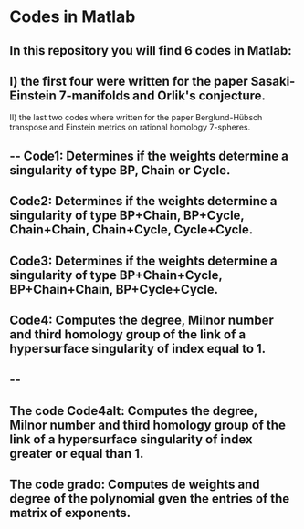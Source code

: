 # Codes in Matlab

In this repository you will find 6 codes in Matlab: 
--
I) the first four were written for the paper Sasaki-Einstein 7-manifolds and Orlik's conjecture.
--
II) the last two codes where written for the paper Berglund-Hübsch transpose and Einstein metrics on rational homology 7-spheres.

--
Code1: Determines if the weights determine a singularity of type BP, Chain or Cycle.
--
Code2: Determines if the weights determine a singularity of type  BP+Chain, BP+Cycle, Chain+Chain, Chain+Cycle, Cycle+Cycle.
--
Code3: Determines if the weights determine a singularity of type BP+Chain+Cycle, BP+Chain+Chain, BP+Cycle+Cycle.
--
Code4: Computes the degree, Milnor number and third homology group of the link of a hypersurface singularity of index equal to 1.
--
--
--
The code Code4alt: Computes the degree, Milnor number and third homology group of the link of a hypersurface singularity of index greater or equal than 1.
--
The code grado: Computes de weights and degree of the polynomial gven the entries of the matrix of exponents.
--
